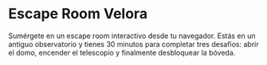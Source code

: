 # Escape Room Velora
Sumérgete en un escape room interactivo desde tu navegador. Estás en un antiguo observatorio y tienes 30 minutos para completar tres desafíos: abrir el domo, encender el telescopio y finalmente desbloquear la bóveda.
